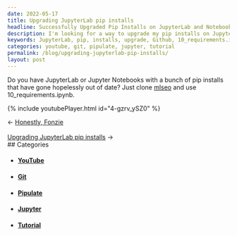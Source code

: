```yaml
---
date: 2022-05-17
title: Upgrading JupyterLab pip installs
headline: Successfully Upgraded Pip Installs on JupyterLab and Notebooks!
description: I'm looking for a way to upgrade my pip installs on JupyterLab and Jupyter Notebooks. I found a solution! I cloned mlseo from Github and used 10_requirements.ipynb. To learn more, I watched a video tutorial on YouTube. Check out my blog post to get the full scoop.
keywords: JupyterLab, pip, installs, upgrade, Github, 10_requirements.ipynb, video, tutorial, YouTube, May 17th, 2022, mlseo, clone
categories: youtube, git, pipulate, jupyter, tutorial
permalink: /blog/upgrading-jupyterlab-pip-installs/
layout: post
---
```



Do you have JupyterLab or Jupyter Notebooks with a bunch of pip installs that
have gone hopelessly out of date? Just clone
[mlseo](https://github.com/miklevin/mlseo/) and use 10_requirements.ipynb.

{% include youtubePlayer.html id="4-gzrv_ySZ0" %}


<div class="arrow-links"><div class="post-nav-prev"><span class="arrow">&larr;&nbsp;</span><a href="/blog/honestly-fonzie/">Honestly, Fonzie</a></div> &nbsp; <div class="post-nav-next"><a href="/blog/upgrading-jupyterlab-pip-installs/">Upgrading JupyterLab pip installs</a><span class="arrow">&nbsp;&rarr;</span></div></div>
## Categories

<ul>
<li><h4><a href='/youtube/'>YouTube</a></h4></li>
<li><h4><a href='/git/'>Git</a></h4></li>
<li><h4><a href='/pipulate/'>Pipulate</a></h4></li>
<li><h4><a href='/jupyter/'>Jupyter</a></h4></li>
<li><h4><a href='/tutorial/'>Tutorial</a></h4></li></ul>